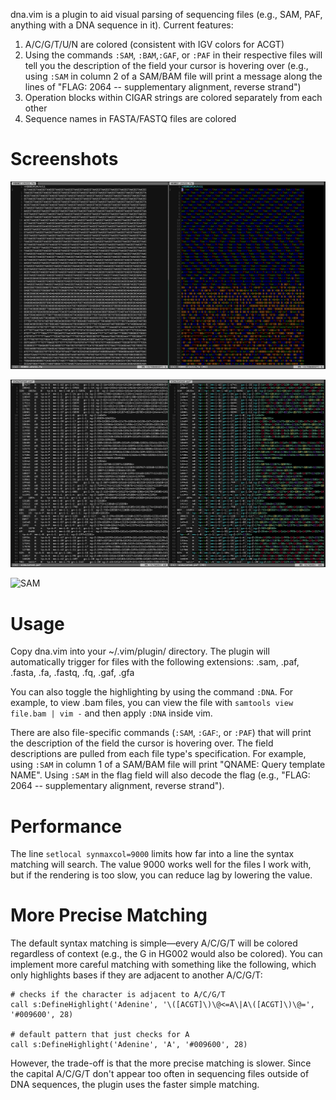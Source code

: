 dna.vim is a plugin to aid visual parsing of sequencing files (e.g., SAM, PAF, anything with a DNA sequence in it). Current features:

1. A/C/G/T/U/N are colored (consistent with IGV colors for ACGT)
2. Using the commands `:SAM`, `:BAM`,`:GAF`, or `:PAF` in their respective files will tell you the description of the field your cursor is hovering over (e.g., using `:SAM` in column 2 of a SAM/BAM file will print a message along the lines of "FLAG: 2064 -- supplementary alignment, reverse strand")
3. Operation blocks within CIGAR strings are colored separately from each other
4. Sequence names in FASTA/FASTQ files are colored

# Screenshots

![FASTA](images/dna-vim-fasta.png)

![PAF](images/dna-vim-paf.png)

![SAM](images/dna-vim-sam.png)

# Usage

Copy dna.vim into your ~/.vim/plugin/ directory. The plugin will automatically trigger for files with the following extensions: .sam, .paf, .fasta, .fa, .fastq, .fq, .gaf, .gfa

You can also toggle the highlighting by using the command `:DNA`. For example, to view .bam files, you can view the file with `samtools view file.bam | vim -` and then apply `:DNA` inside vim.

There are also file-specific commands (`:SAM`, `:GAF`:, or `:PAF`) that will print the description of the field the cursor is hovering over. The field descriptions are pulled from each file type's specification. For example, using `:SAM` in column 1 of a SAM/BAM file will print "QNAME: Query template NAME". Using `:SAM` in the flag field will also decode the flag (e.g., "FLAG: 2064 -- supplementary alignment, reverse strand").

# Performance

The line `setlocal synmaxcol=9000` limits how far into a line the syntax matching will search. The value 9000 works well for the files I work with, but if the rendering is too slow, you can reduce lag by lowering the value.

# More Precise Matching

The default syntax matching is simple—every A/C/G/T will be colored regardless of context (e.g., the G in HG002 would also be colored). You can implement more careful matching with something like the following, which only highlights bases if they are adjacent to another A/C/G/T:

```
# checks if the character is adjacent to A/C/G/T
call s:DefineHighlight('Adenine', '\([ACGT]\)\@<=A\|A\([ACGT]\)\@=', '#009600', 28)

# default pattern that just checks for A
call s:DefineHighlight('Adenine', 'A', '#009600', 28)
```

However, the trade-off is that the more precise matching is slower. Since the capital A/C/G/T don't appear too often in sequencing files outside of DNA sequences, the plugin uses the faster simple matching.
